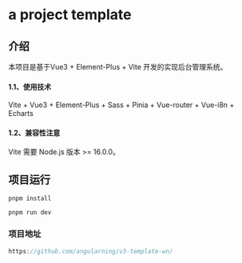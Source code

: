 

#   a project  template


## 介绍

本项目是基于Vue3 + Element-Plus + Vite 开发的实现后台管理系统。

#### 1.1、使用技术
Vite + Vue3 + Element-Plus + Sass + Pinia + Vue-router + Vue-i8n + Echarts
#### 1.2、兼容性注意
Vite 需要 Node.js 版本 >= 16.0.0。



## 项目运行


`pnpm install `

`pnpm run dev`

### 项目地址
```js
https://github.com/angularning/v3-template-wn/
```